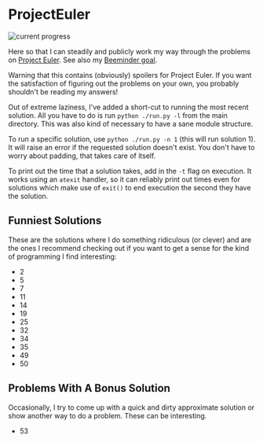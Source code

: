 # ProjectEuler
![current progress](https://projecteuler.net/profile/zedjacobi.png)

Here so that I can steadily and publicly work my way through the problems on
[Project Euler](https://projecteuler.net). See also my
[Beeminder goal](https://www.beeminder.com/zacharyjacobi/euler).

Warning that this contains (obviously) spoilers for Project Euler. If you want
the satisfaction of figuring out the problems on your own, you probably shouldn't
be reading my answers!

Out of extreme laziness, I've added a short-cut to running the most recent solution. All you have
to do is run `python ./run.py -l` from the main directory. This was also kind of
necessary to have a sane module structure.

To run a specific solution, use `python ./run.py -n 1` (this will run solution 1). It will raise
an error if the requested solution doesn't exist. You don't have to worry about padding, that
takes care of itself.

To print out the time that a solution takes, add in the `-t` flag on execution. It works using an
`atexit` handler, so it can reliably print out times even for solutions which make use of `exit()`
to end execution the second they have the solution.

## Funniest Solutions
These are the solutions where I do something ridiculous (or clever) and are the ones I recommend
checking out if you want to get a sense for the kind of programming I find interesting:

* 2
* 5
* 7
* 11
* 14
* 19
* 25
* 32
* 34
* 35
* 49
* 50

## Problems With A Bonus Solution
Occasionally, I try to come up with a quick and dirty approximate solution or show another way
to do a problem. These can be interesting.

* 53

